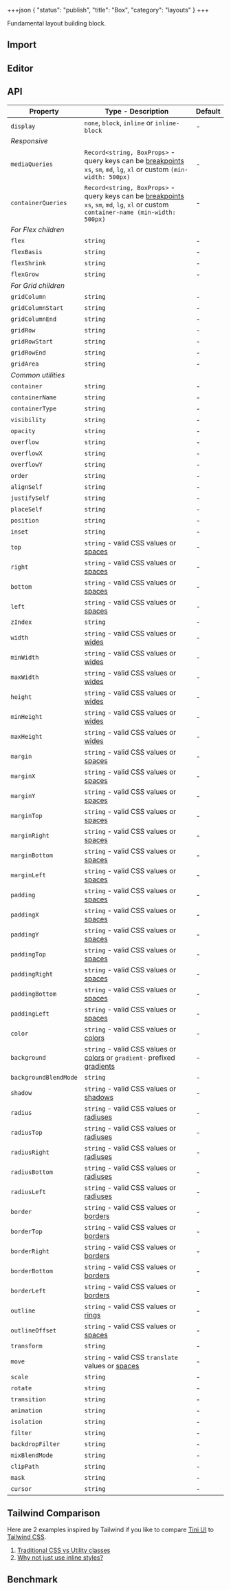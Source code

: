 +++json
{
  "status": "publish",
  "title": "Box",
  "category": "layouts"
}
+++

Fundamental layout building block.

## Import

<app-component-import componentName="box"></app-component-import>

## Editor

<content-ui-post-box block="editor"></content-ui-post-box>

## API

| Property              | Type - Description                                                                                                                                                    | Default |
| --------------------- | --------------------------------------------------------------------------------------------------------------------------------------------------------------------- | ------- |
| `display`             | `none`, `block`, `inline` or `inline-block`                                                                                                                           | -       |
| _Responsive_          |
| `mediaQueries`        | `Record<string, BoxProps>` - query keys can be [breakpoints](/ui/design-token#breakpoints) `xs`, `sm`, `md`, `lg`, `xl` or custom `(min-width: 500px)`                | -       |
| `containerQueries`    | `Record<string, BoxProps>` - query keys can be [breakpoints](/ui/design-token#breakpoints) `xs`, `sm`, `md`, `lg`, `xl` or custom `container-name (min-width: 500px)` | -       |
| _For Flex children_   |
| `flex`                | `string`                                                                                                                                                              | -       |
| `flexBasis`           | `string`                                                                                                                                                              | -       |
| `flexShrink`          | `string`                                                                                                                                                              | -       |
| `flexGrow`            | `string`                                                                                                                                                              | -       |
| _For Grid children_   |
| `gridColumn`          | `string`                                                                                                                                                              | -       |
| `gridColumnStart`     | `string`                                                                                                                                                              | -       |
| `gridColumnEnd`       | `string`                                                                                                                                                              | -       |
| `gridRow`             | `string`                                                                                                                                                              | -       |
| `gridRowStart`        | `string`                                                                                                                                                              | -       |
| `gridRowEnd`          | `string`                                                                                                                                                              | -       |
| `gridArea`            | `string`                                                                                                                                                              | -       |
| _Common utilities_    |
| `container`           | `string`                                                                                                                                                              | -       |
| `containerName`       | `string`                                                                                                                                                              | -       |
| `containerType`       | `string`                                                                                                                                                              | -       |
| `visibility`          | `string`                                                                                                                                                              | -       |
| `opacity`             | `string`                                                                                                                                                              | -       |
| `overflow`            | `string`                                                                                                                                                              | -       |
| `overflowX`           | `string`                                                                                                                                                              | -       |
| `overflowY`           | `string`                                                                                                                                                              | -       |
| `order`               | `string`                                                                                                                                                              | -       |
| `alignSelf`           | `string`                                                                                                                                                              | -       |
| `justifySelf`         | `string`                                                                                                                                                              | -       |
| `placeSelf`           | `string`                                                                                                                                                              | -       |
| `position`            | `string`                                                                                                                                                              | -       |
| `inset`               | `string`                                                                                                                                                              | -       |
| `top`                 | `string` - valid CSS values or [spaces](/ui/design-token#spaces)                                                                                                      | -       |
| `right`               | `string` - valid CSS values or [spaces](/ui/design-token#spaces)                                                                                                      | -       |
| `bottom`              | `string` - valid CSS values or [spaces](/ui/design-token#spaces)                                                                                                      | -       |
| `left`                | `string` - valid CSS values or [spaces](/ui/design-token#spaces)                                                                                                      | -       |
| `zIndex`              | `string`                                                                                                                                                              | -       |
| `width`               | `string` - valid CSS values or [wides](/ui/design-token#wides)                                                                                                        | -       |
| `minWidth`            | `string` - valid CSS values or [wides](/ui/design-token#wides)                                                                                                        | -       |
| `maxWidth`            | `string` - valid CSS values or [wides](/ui/design-token#wides)                                                                                                        | -       |
| `height`              | `string` - valid CSS values or [wides](/ui/design-token#wides)                                                                                                        | -       |
| `minHeight`           | `string` - valid CSS values or [wides](/ui/design-token#wides)                                                                                                        | -       |
| `maxHeight`           | `string` - valid CSS values or [wides](/ui/design-token#wides)                                                                                                        | -       |
| `margin`              | `string` - valid CSS values or [spaces](/ui/design-token#spaces)                                                                                                      | -       |
| `marginX`             | `string` - valid CSS values or [spaces](/ui/design-token#spaces)                                                                                                      | -       |
| `marginY`             | `string` - valid CSS values or [spaces](/ui/design-token#spaces)                                                                                                      | -       |
| `marginTop`           | `string` - valid CSS values or [spaces](/ui/design-token#spaces)                                                                                                      | -       |
| `marginRight`         | `string` - valid CSS values or [spaces](/ui/design-token#spaces)                                                                                                      | -       |
| `marginBottom`        | `string` - valid CSS values or [spaces](/ui/design-token#spaces)                                                                                                      | -       |
| `marginLeft`          | `string` - valid CSS values or [spaces](/ui/design-token#spaces)                                                                                                      | -       |
| `padding`             | `string` - valid CSS values or [spaces](/ui/design-token#spaces)                                                                                                      | -       |
| `paddingX`            | `string` - valid CSS values or [spaces](/ui/design-token#spaces)                                                                                                      | -       |
| `paddingY`            | `string` - valid CSS values or [spaces](/ui/design-token#spaces)                                                                                                      | -       |
| `paddingTop`          | `string` - valid CSS values or [spaces](/ui/design-token#spaces)                                                                                                      | -       |
| `paddingRight`        | `string` - valid CSS values or [spaces](/ui/design-token#spaces)                                                                                                      | -       |
| `paddingBottom`       | `string` - valid CSS values or [spaces](/ui/design-token#spaces)                                                                                                      | -       |
| `paddingLeft`         | `string` - valid CSS values or [spaces](/ui/design-token#spaces)                                                                                                      | -       |
| `color`               | `string` - valid CSS values or [colors](/ui/design-token#colors)                                                                                                      | -       |
| `background`          | `string` - valid CSS values or [colors](/ui/design-token#colors) or `gradient-` prefixed [gradients](/ui/design-token#gradients)                                      | -       |
| `backgroundBlendMode` | `string`                                                                                                                                                              | -       |
| `shadow`              | `string` - valid CSS values or [shadows](/ui/design-token#shadows)                                                                                                    | -       |
| `radius`              | `string` - valid CSS values or [radiuses](/ui/design-token#radiuses)                                                                                                  | -       |
| `radiusTop`           | `string` - valid CSS values or [radiuses](/ui/design-token#radiuses)                                                                                                  | -       |
| `radiusRight`         | `string` - valid CSS values or [radiuses](/ui/design-token#radiuses)                                                                                                  | -       |
| `radiusBottom`        | `string` - valid CSS values or [radiuses](/ui/design-token#radiuses)                                                                                                  | -       |
| `radiusLeft`          | `string` - valid CSS values or [radiuses](/ui/design-token#radiuses)                                                                                                  | -       |
| `border`              | `string` - valid CSS values or [borders](/ui/design-token#borders)                                                                                                    | -       |
| `borderTop`           | `string` - valid CSS values or [borders](/ui/design-token#borders)                                                                                                    | -       |
| `borderRight`         | `string` - valid CSS values or [borders](/ui/design-token#borders)                                                                                                    | -       |
| `borderBottom`        | `string` - valid CSS values or [borders](/ui/design-token#borders)                                                                                                    | -       |
| `borderLeft`          | `string` - valid CSS values or [borders](/ui/design-token#borders)                                                                                                    | -       |
| `outline`             | `string` - valid CSS values or [rings](/ui/design-token#rings)                                                                                                        | -       |
| `outlineOffset`       | `string` - valid CSS values or [spaces](/ui/design-token#spaces)                                                                                                      | -       |
| `transform`           | `string`                                                                                                                                                              | -       |
| `move`                | `string` - valid CSS `translate` values or [spaces](/ui/design-token#spaces)                                                                                          | -       |
| `scale`               | `string`                                                                                                                                                              | -       |
| `rotate`              | `string`                                                                                                                                                              | -       |
| `transition`          | `string`                                                                                                                                                              | -       |
| `animation`           | `string`                                                                                                                                                              | -       |
| `isolation`           | `string`                                                                                                                                                              | -       |
| `filter`              | `string`                                                                                                                                                              | -       |
| `backdropFilter`      | `string`                                                                                                                                                              | -       |
| `mixBlendMode`        | `string`                                                                                                                                                              | -       |
| `clipPath`            | `string`                                                                                                                                                              | -       |
| `mask`                | `string`                                                                                                                                                              | -       |
| `cursor`              | `string`                                                                                                                                                              | -       |

## Tailwind Comparison

Here are 2 examples inspired by Tailwind if you like to compare [Tini UI](/ui) to [Tailwind CSS](https://tailwindcss.com/).

1. [Traditional CSS vs Utility classes](https://tailwindcss.com/docs/utility-first)
2. [Why not just use inline styles?](https://tailwindcss.com/docs/utility-first#why-not-just-use-inline-styles)

<content-ui-post-box block="tailwind"></content-ui-post-box>

## Benchmark

<app-component-benchmark reportId="ui-box"></app-component-benchmark>
